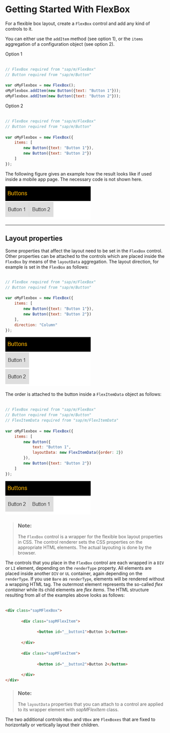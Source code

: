 <!-- loio988d2c7652684dea98f9d6dbc94000c0 -->

# Getting Started With FlexBox

For a flexible box layout, create a `FlexBox` control and add any kind of controls to it.

You can either use the `addItem` method \(see option 1\), or the `items` aggregation of a configuration object \(see option 2\).

Option 1

```js

// FlexBox required from "sap/m/FlexBox"
// Button required from "sap/m/Button"

var oMyFlexbox = new FlexBox();
oMyFlexbox.addItem(new Button({text: "Button 1"}));
oMyFlexbox.addItem(new Button({text: "Button 2"}));
```

Option 2

```js

// FlexBox required from "sap/m/FlexBox"
// Button required from "sap/m/Button"

var oMyFlexbox = new FlexBox({
    items: [
        new Button({text: "Button 1"}),
        new Button({text: "Button 2"})
    ]
});
```

The following figure gives an example how the result looks like if used inside a mobile app page. The necessary code is not shown here.

![SAPUI5 Mobile FlexBox Buttons](images/loioe6a78df297d448fb88f8280e81a50b9a_LowRes.png)

***

<a name="loio988d2c7652684dea98f9d6dbc94000c0__section_N1003F_N10011_N10001"/>

## Layout properties

Some properties that affect the layout need to be set in the `FlexBox` control. Other properties can be attached to the controls which are placed inside the `FlexBox` by means of the `layoutData` aggregation. The layout direction, for example is set in the `FlexBox` as follows:

```js

// FlexBox required from "sap/m/FlexBox"
// Button required from "sap/m/Button"

var oMyFlexbox = new FlexBox({
    items: [
        new Button({text: "Button 1"}),
        new Button({text: "Button 2"})
    ],
    direction: "Column"
});
```

![SAPUI5 Mobile FlexBox Buttons Vertical](images/loiod37cdf08a6e84172b6499f05512b54ba_LowRes.png)

The order is attached to the button inside a `FlexItemData` object as follows:

```js

// FlexBox required from "sap/m/FlexBox"
// Button required from "sap/m/Button"
// FlexItemData required from "sap/m/FlexItemData"

var oMyFlexbox = new FlexBox({
    items: [
        new Button({
            text: "Button 1",
            layoutData: new FlexItemData({order: 2})
        }),
        new Button({text: "Button 2"})
    ]
});
```

![SAPUI5 Mobile FlexBox Buttons Ordered](images/loio01f751982b8640ea8f1a24bc25589c60_LowRes.png)

> ### Note:  
> The `FlexBox` control is a wrapper for the flexible box layout properties in CSS. The control renderer sets the CSS properties on the appropriate HTML elements. The actual layouting is done by the browser.

The controls that you place in the `FlexBox` control are each wrapped in a `DIV` or `LI` element, depending on the `renderType` property. All elements are placed inside another `DIV` or `UL` container, again depending on the `renderType`. If you use `Bare` as `renderType`, elements will be rendered without a wrapping HTML tag. The outermost element represents the so-called *flex container* while its child elements are *flex items*. The HTML structure resulting from all of the examples above looks as follows:

```html

<div class="sapMFlexBox">

       <div class="sapMFlexItem">

              <button id="__button1">Button 1</button>

       </div>

       <div class="sapMFlexItem">
              
              <button id="__button2">Button 2</button>

       </div>
</div>
```

> ### Note:  
> The `layoutData` properties that you can attach to a control are applied to its wrapper element with *sapMFlexItem* class.

The two additional controls `HBox` and `VBox` are `FlexBoxes` that are fixed to horizontally or vertically layout their children.

